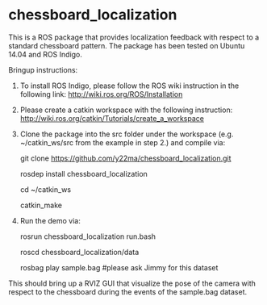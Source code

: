 # chessboard_localization

This is a ROS package that provides localization feedback with respect to a standard chessboard pattern. The package has been tested on Ubuntu 14.04 and ROS Indigo.

Bringup instructions:

1. To install ROS Indigo, please follow the ROS wiki instruction in the following link: http://wiki.ros.org/ROS/Installation

2. Please create a catkin workspace with the following instruction: http://wiki.ros.org/catkin/Tutorials/create_a_workspace

3. Clone the package into the src folder under the workspace (e.g. ~/catkin_ws/src from the example in step 2.) and compile via: 

   git clone https://github.com/y22ma/chessboard_localization.git
   
   rosdep install chessboard_localization
   
   cd ~/catkin_ws
   
   catkin_make
   
4. Run the demo via:

   rosrun chessboard_localization run.bash
   
   roscd chessboard_localization/data
   
   rosbag play sample.bag #please ask Jimmy for this dataset

This should bring up a RVIZ GUI that visualize the pose of the camera with respect to the chessboard during the events of the sample.bag dataset.
